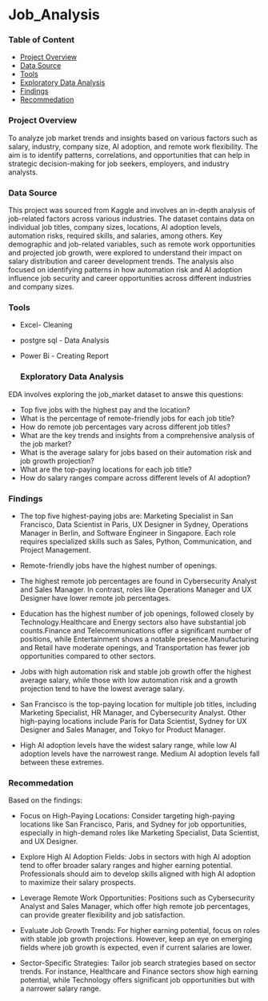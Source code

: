 # Job_Analysis

### Table of Content
- [Project Overview](#project-overview)
- [Data Source](data-source)
- [Tools](#tools)
- [Exploratory Data Analysis](#exploratory-data-analysis)
- [Findings](#findings)
- [Recommedation](#recommedation)
  
### Project Overview

To analyze job market trends and insights based on various factors such as salary, industry, company size, AI adoption, and remote work flexibility. The aim is to identify patterns, correlations, and opportunities that can help in strategic decision-making for job seekers, employers, and industry analysts.

### Data Source 
This project was sourced from Kaggle and involves an in-depth analysis of job-related factors across various industries. The dataset contains data on individual job titles, company sizes, locations, AI adoption levels, automation risks, required skills, and salaries, among others. Key demographic and job-related variables, such as remote work opportunities and projected job growth, were explored to understand their impact on salary distribution and career development trends. The analysis also focused on identifying patterns in how automation risk and AI adoption influence job security and career opportunities across different industries and company sizes.

### Tools
- Excel- Cleaning
- postgre sql - Data Analysis
- Power Bi - Creating Report

  ### Exploratory Data Analysis
 EDA involves exploring the job_market dataset to answe this questions:
  - Top five jobs with the highest pay and the location?
  - What is the percentage of remote-friendly jobs for each job title?
  - How do remote job percentages vary across different job titles?
  - What are the key trends and insights from a comprehensive analysis of the job market?
  - What is the average salary for jobs based on their automation risk and job growth projection?
  - What are the top-paying locations for each job title?
  - How do salary ranges compare across different levels of AI adoption?
 
  ### Findings

  - The top five highest-paying jobs are: Marketing Specialist in San Francisco, Data Scientist in Paris, UX Designer in Sydney, Operations Manager in Berlin, and Software Engineer in Singapore. Each role requires specialized skills such as Sales, Python, Communication, and Project Management.
 
  - Remote-friendly jobs have the highest number of openings.
 
  - The highest remote job percentages are found in Cybersecurity Analyst and Sales Manager. In contrast, roles like Operations Manager and UX Designer have lower remote job percentages.
 
  - Education has the highest number of job openings, followed closely by Technology.Healthcare and Energy sectors also have substantial job counts.Finance and Telecommunications offer a significant number of positions, while Entertainment shows a notable presence.Manufacturing and Retail have moderate openings, and Transportation has fewer job opportunities compared to other sectors.
 
  - Jobs with high automation risk and stable job growth offer the highest average salary, while those with low automation risk and a growth projection tend to have the lowest average salary.
 
  - San Francisco is the top-paying location for multiple job titles, including Marketing Specialist, HR Manager, and Cybersecurity Analyst. Other high-paying locations include Paris for Data Scientist, Sydney for UX Designer and Sales Manager, and Tokyo for Product Manager.
 
  - High AI adoption levels have the widest salary range, while low AI adoption levels have the narrowest range. Medium AI adoption levels fall between these extremes.
 
  ### Recommedation
  Based on the findings:
  
- Focus on High-Paying Locations: Consider targeting high-paying locations like San Francisco, Paris, and Sydney for job opportunities, especially in high-demand roles like Marketing Specialist, Data Scientist, and UX Designer.

- Explore High AI Adoption Fields: Jobs in sectors with high AI adoption tend to offer broader salary ranges and higher earning potential. Professionals should aim to develop skills aligned with high AI adoption to maximize their salary prospects.

- Leverage Remote Work Opportunities: Positions such as Cybersecurity Analyst and Sales Manager, which offer high remote job percentages, can provide greater flexibility and job satisfaction. 

- Evaluate Job Growth Trends: For higher earning potential, focus on roles with stable job growth projections. However, keep an eye on emerging fields where job growth is expected, even if current salaries are lower.

- Sector-Specific Strategies: Tailor job search strategies based on sector trends. For instance, Healthcare and Finance sectors show high earning potential, while Technology offers significant job opportunities but with a narrower salary range.

